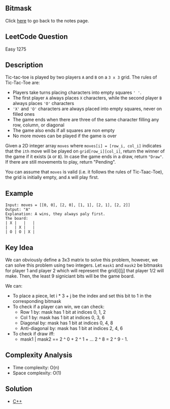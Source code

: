 ## Bitmask
Click [here](../notes.md) to go back to the notes page.

## LeetCode Question
Easy 1275

## Description
Tic-tac-toe is played by two players `A` and `B` on a `3 x 3` grid. The rules of Tic-Tac-Toe are:
- Players take turns placing characters into empty squares `' '`.
- The first player `A` always places `X` characters, while the second player `B` always places `'O'` characters
- `'X'` and `'O'` characters are always placed into empty squares, never on filled ones
- The game ends when there are three of the same character filling any row, column, or diagonal
- The game also ends if all squares are non empty
- No more moves can be played if the game is over

Given a 2D integer array `moves` where `moves[i] = [row_i, col_i]` indicates that the `ith` move will be played on `grid[row_i][col_i]`, return the winner of the game if it exists (`A` or `B`). In case the game ends in a draw, return `"Draw"`. If there are still movements to play, return "Pending".

You can assume that `moves` is valid (i.e. it follows the rules of Tic-Taac-Toe), the grid is initially empty, and `A` will play first.

## Example
```
Input: moves = [[0, 0], [2, 0], [1, 1], [2, 1], [2, 2]]
Output: "A"
Explanation: A wins, they always paly first.
The board:
| X |   |   |
|   | X |   |
| O | O | X |
```

## Key Idea
We can obviously define a 3x3 matrix to solve this problem, however, we can solve this problem using two integers. Let `mask1` and `mask2` be bitmasks for player 1 and player 2 which will represent the grid[i][j] that player 1/2 will make. Then, the least 9 signiciant bits will be the game board.

We can:
- To place a piece, let i * 3 + j be the index and set this bit to 1 in the corresponding bitmask
- To check if a player can win, we can check:
  - Row 1 by: mask has 1 bit at indices 0, 1, 2
  - Col 1 by: mask has 1 bit at indices 0, 3, 6
  - Diagonal by: mask has 1 bit at indices 0, 4, 8
  - Anti-diagonal by: mask has 1 bit at indices 2, 4, 6 
- To check if draw iff:
  - mask1 | mask2 == 2 ^ 0 + 2 ^ 1 + ... 2 ^ 8 = 2 ^ 9 - 1.

## Complexity Analysis
- Time complexity: O(n)
- Space complexity: O(1)

## Solution
- [C++](solution.cpp)